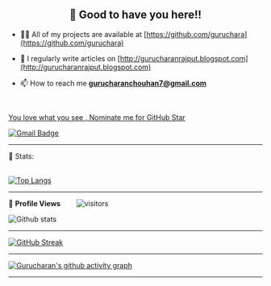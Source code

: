 <!-- README FILE CODE -->



<!-- WAKING HAND WITH GOOD TO HAVE YOU TEXT-->
<h2 align=center>👋 Good to have you here!!</h2>


<!--ABOUT ME CODE-->





- 👨‍💻 All of my projects are available at [https://github.com/guruchara](https://github.com/guruchara)

- 📝 I regularly write articles on [http://gurucharanrajput.blogspot.com](http://gurucharanrajput.blogspot.com)

- 📫 How to reach me **gurucharanchouhan7@gmail.com**

<br>


<!--NOMINATION FOR STAR GIT LINK CODE-->
<a href="https://stars.github.com/nominate/">You love what you see , Nominate me for GitHub Star </a>


<!-- SOCAIL MEDIA HANDLES -->
<!-- [![Linkedin Badge](https://img.shields.io/badge/-riti Kumar-blue?style=flat-square&logo=Linkedin&logoColor=white&link=https://www.linkedin.com/in/gurucharan7/)](https://www.linkedin.com/in/gurucharan7/) -->

[![Gmail Badge](https://img.shields.io/badge/-gurucharanchouhan7@gmail.com-c14438?style=flat-square&logo=Gmail&logoColor=white&link=mailto:gurucharanchouhan7@gmail.com)](mailto:gurucharanchouhan7@gmail.com)

---

<!-- STATISTICS ABOUT PROFILE -->

 📶 Stats:<br><br>
 
 
<!--  TOP LANGUAGES STATISTICS -->
 [![Top Langs](https://github-readme-stats.vercel.app/api/top-langs/?username=guruchara&theme=dark&layout=compact&align=right&width=40%)](https://github.com/anuraghazra/github-readme-stats)
 
 ---
 
<!--  PROFILES VIEWS -->
🌱 **Profile Views**&nbsp;&nbsp;&nbsp;&nbsp;&nbsp;&nbsp;&nbsp;
![visitors](https://profile-counter.glitch.me/gurucharanchouhan7@gmail.com/count.svg?align=center)


<!-- GITHUB STATISTICS -->
 ![Github stats](https://github-readme-stats.vercel.app/api?username=guruchara)  
 
 
 <hr>
 
<!--  CONTRIBUTION AND STREAK BLOCK -->
 [![GitHub Streak](https://github-readme-streak-stats.herokuapp.com/?user=guruchara&currStreakNum=2FD3EB&fire=pink&sideLabels=F00&theme=nightowl)](https://git.io/streak-stats)       
         

---
 
<!-- ACTIVITY GRAPH TRACKER -->
[![Gurucharan's github activity graph](https://activity-graph.herokuapp.com/graph?username=guruchara&theme=react-dark)](https://github.com/guruchara/github-readme-activity-graph)

  

---
  </code>
</p>


<!-- ![My github stats](https://github-readme-stats.vercel.app/api?username=riti2409&show_icons=true&title_color=fff&icon_color=79ff97&text_color=9f9f9f&bg_color=151515&count_private=true&width=40%&align=left) 
<center><img src="https://logimp.files.wordpress.com/2019/01/viral-p-1.gif?w=736&zoom=2" align="right" width="30%"></center>




 -->
